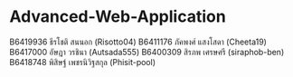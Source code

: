 # Advanced-Web-Application

B6419936 ธีรโชติ สนนอก (Risotto04)
B6411176 ภัคพงศ์ แสงโสดา (Cheeta19)
B6417000 อัษฎา วรชินา (Autsada555)
B6400309 สิรภพ เศรษศรี (siraphob-ben)
B6418748 พิสิษฐ์ เพชรนิวิฐสกุล (Phisit-pool)


